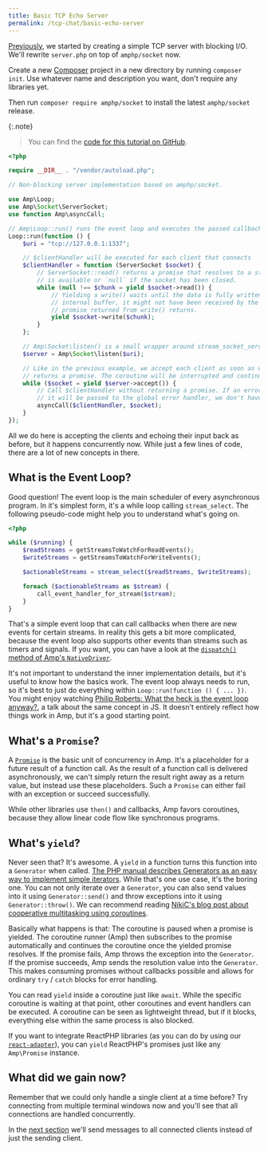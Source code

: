 ```yaml
---
title: Basic TCP Echo Server
permalink: /tcp-chat/basic-echo-server
---
```

[Previously](./), we started by creating a simple TCP server with blocking I/O. We'll rewrite `server.php` on top of `amphp/socket` now.

Create a new [Composer](https://getcomposer.org/) project in a new directory by running `composer init`. Use whatever name and description you want, don't require any libraries yet.

Then run `composer require amphp/socket` to install the latest `amphp/socket` release.

{:.note}
> You can find the [code for this tutorial on GitHub](https://github.com/amphp/getting-started/tree/master/2-echo-server).

```php
<?php

require __DIR__ . "/vendor/autoload.php";

// Non-blocking server implementation based on amphp/socket.

use Amp\Loop;
use Amp\Socket\ServerSocket;
use function Amp\asyncCall;

// Amp\Loop::run() runs the event loop and executes the passed callback right after starting
Loop::run(function () {
    $uri = "tcp://127.0.0.1:1337";

    // $clientHandler will be executed for each client that connects
    $clientHandler = function (ServerSocket $socket) {
        // ServerSocket::read() returns a promise that resolves to a string if new data
        // is available or `null` if the socket has been closed.
        while (null !== $chunk = yield $socket->read()) {
            // Yielding a write() waits until the data is fully written to the OS's
            // internal buffer, it might not have been received by the client when the
            // promise returned from write() returns.
            yield $socket->write($chunk);
        }
    };

    // Amp\Socket\listen() is a small wrapper around stream_socket_server()
    $server = Amp\Socket\listen($uri);

    // Like in the previous example, we accept each client as soon as we can. Server::accept()
    // returns a promise. The coroutine will be interrupted and continued once the promise resolves.
    while ($socket = yield $server->accept()) {
        // Call $clientHandler without returning a promise. If an error happens in the callback,
        // it will be passed to the global error handler, we don't have to care about it here.
        asyncCall($clientHandler, $socket);
    }
});
```

All we do here is accepting the clients and echoing their input back as before, but it happens concurrently now. While just a few lines of code, there are a lot of new concepts in there.

## What is the Event Loop?

Good question! The event loop is the main scheduler of every asynchronous program. In it's simplest form, it's a while loop calling `stream_select`. The following pseudo-code might help you to understand what's going on.

```php
<?php

while ($running) {
    $readStreams = getStreamsToWatchForReadEvents();
    $writeStreams = getStreamsToWatchForWriteEvents();

    $actionableStreams = stream_select($readStreams, $writeStreams);

    foreach ($actionableStreams as $stream) {
        call_event_handler_for_stream($stream);
    }
}
```

That's a simple event loop that can call callbacks when there are new events for certain streams. In reality this gets a bit more complicated, because the event loop also supports other events than streams such as timers and signals. If you want, you can have a look at the [`dispatch()` method of Amp's `NativeDriver`](https://github.com/amphp/amp/blob/5b2f54707ca5d6d1e541ceeafa8b4904e5ea4837/lib/Loop/NativeDriver.php#L64-L124).

It's not important to understand the inner implementation details, but it's useful to know how the basics work. The event loop always needs to run, so it's best to just do everything within `Loop::run(function () { ... })`. You might enjoy watching [Philip Roberts: What the heck is the event loop anyway?](https://www.youtube.com/watch?v=8aGhZQkoFbQ), a talk about the same concept in JS. It doesn't entirely reflect how things work in Amp, but it's a good starting point.

## What's a `Promise`?

A [`Promise`](https://github.com/amphp/amp/blob/master/lib/Promise.php) is the basic unit of concurrency in Amp. It's a placeholder for a future result of a function call. As the result of a function call is delivered asynchronously, we can't simply return the result right away as a return value, but instead use these placeholders. Such a `Promise` can either fail with an exception or succeed successfully.

While other libraries use `then()` and callbacks, Amp favors coroutines, because they allow linear code flow like synchronous programs.

## What's `yield`?

Never seen that? It's awesome. A `yield` in a function turns this function into a `Generator` when called. [The PHP manual describes Generators as an easy way to implement simple iterators](http://php.net/manual/en/language.generators.overview.php). While that's one use case, it's the boring one. You can not only iterate over a `Generator`, you can also send values into it using `Generator::send()` and throw exceptions into it using `Generator::throw()`. We can recommend reading [NikiC's blog post about cooperative multitasking using coroutines](http://nikic.github.io/2012/12/22/Cooperative-multitasking-using-coroutines-in-PHP.html).

Basically what happens is that: The coroutine is paused when a promise is yielded. The coroutine runner (Amp) then subscribes to the promise automatically and continues the coroutine once the yielded promise resolves. If the promise fails, Amp throws the exception into the `Generator`. If the promise succeeds, Amp sends the resolution value into the `Generator`. This makes consuming promises without callbacks possible and allows for ordinary `try` / `catch` blocks for error handling.

You can read `yield` inside a coroutine just like `await`. While the specific coroutine is waiting at that point, other coroutines and event handlers can be executed. A coroutine can be seen as lightweight thread, but if it blocks, everything else within the same process is also blocked.

If you want to integrate ReactPHP libraries (as you can do by using our [`react-adapter`](https://github.com/amphp/react-adapter)), you can `yield` ReactPHP's promises just like any `Amp\Promise` instance.

## What did we gain now?

Remember that we could only handle a single client at a time before? Try connecting from multiple terminal windows now and you'll see that all connections are handled concurrently.

In the [next section](./broadcasting) we'll send messages to all connected clients instead of just the sending client.
